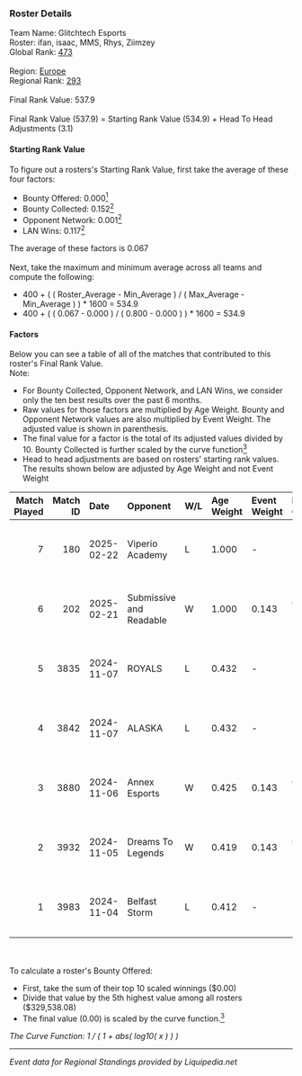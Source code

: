 ### Roster Details<br />
Team Name: Glitchtech Esports<br />
Roster: ifan, isaac, MMS, Rhys, Ziimzey<br />
Global Rank: [473](../standings_global.md)<br />
<br />
Region: [Europe]( ../standings_europe.md)<br />
Regional Rank: [293]( ../standings_europe.md)<br />
<br />
Final Rank Value:  537.9<br />
<br />
Final Rank Value (537.9) = Starting Rank Value (534.9) + Head To Head Adjustments (3.1)<br />

#### Starting Rank Value<br />
To figure out a rosters's Starting Rank Value, first take the average of these four factors:<br />
- Bounty Offered: 0.000[<sup>1</sup>](#table2)
- Bounty Collected: 0.152[<sup>2</sup>](#table1)
- Opponent Network: 0.001[<sup>2</sup>](#table1)
- LAN Wins: 0.117[<sup>2</sup>](#table1)

The average of these factors is 0.067<br />
<br />
Next, take the maximum and minimum average across all teams and compute the following:<br />
- 400 + ( ( Roster_Average - Min_Average ) / ( Max_Average - Min_Average ) ) * 1600 = 534.9
- 400 + ( ( 0.067 - 0.000 ) / ( 0.800 - 0.000 ) ) * 1600 = 534.9


#### Factors<br />
Below you can see a table of all of the matches that contributed to this roster's Final Rank Value.<br />
Note:<br />

- For Bounty Collected, Opponent Network, and LAN Wins, we consider only the ten best results over the past 6 months.
- Raw values for those factors are multiplied by Age Weight. Bounty and Opponent Network values are also multiplied by Event Weight. The adjusted value is shown in parenthesis.
- The final value for a factor is the total of its adjusted values divided by 10. Bounty Collected is further scaled by the curve function[<sup>3</sup>](#curveFunction)
- Head to head adjustments are based on rosters' starting rank values. The results shown below are adjusted by Age Weight and not Event Weight
<span id="table1"></span><br />


| Match Played | Match ID | Date       | Opponent                | W/L | Age Weight | Event Weight | Bounty Collected | Opponent Network | LAN Wins  | H2H Adj. | Roster                              |
| -: | -: | :- | :- | :- | :- | :- | :- | :- | :- | -: | :- |
|            7 |      180 | 2025-02-22 | Viperio Academy         | L   | 1.000      | -            | -                | -                | -         |   -13.96 | ifan, isaac, MMS, Rhys, Ziimzey     |
|            6 |      202 | 2025-02-21 | Submissive and Readable | W   | 1.000      | 0.143        | 0.000 (0.000)    | 0.000 (0.000)    | 1 (1.000) |     9.42 | ifan, isaac, MMS, Rhys, Ziimzey     |
|            5 |     3835 | 2024-11-07 | ROYALS                  | L   | 0.432      | -            | -                | -                | -         |    -4.21 | ifan, maddeN, Rhys, Yoshwa, Ziimzey |
|            4 |     3842 | 2024-11-07 | ALASKA                  | L   | 0.432      | -            | -                | -                | -         |    -0.75 | ifan, maddeN, Rhys, Yoshwa, Ziimzey |
|            3 |     3880 | 2024-11-06 | Annex Esports           | W   | 0.425      | 0.143        | 0.000 (0.000)    | 0.058 (0.004)    | 0 (0.000) |     7.83 | ifan, maddeN, Rhys, Yoshwa, Ziimzey |
|            2 |     3932 | 2024-11-05 | Dreams To Legends       | W   | 0.419      | 0.143        | 0.000 (0.000)    | 0.081 (0.005)    | 0 (0.000) |     8.07 | ifan, maddeN, Rhys, Yoshwa, Ziimzey |
|            1 |     3983 | 2024-11-04 | Belfast Storm           | L   | 0.412      | -            | -                | -                | -         |    -3.35 | ifan, maddeN, Rhys, Yoshwa, Ziimzey |

<br />
<span id="table2"></span><br />
To calculate a roster's Bounty Offered:<br />

- First, take the sum of their top 10 scaled winnings ($0.00)
- Divide that value by the 5th highest value among all rosters ($329,538.08)
- The final value (0.00) is scaled by the curve function.[<sup>3</sup>](#curveFunction)

<span id="curveFunction"></span>_The Curve Function: 1 / ( 1 + abs( log10( x ) ) )_<br />

---
_Event data for Regional Standings provided by Liquipedia.net_<br />
